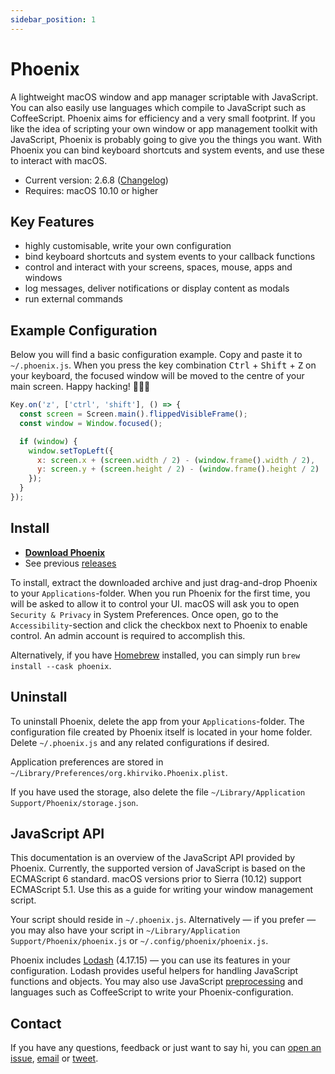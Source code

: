 ```yaml
---
sidebar_position: 1
---
```


# Phoenix

A lightweight macOS window and app manager scriptable with JavaScript. You can also easily use languages which compile to JavaScript such as CoffeeScript. Phoenix aims for efficiency and a very small footprint. If you like the idea of scripting your own window or app management toolkit with JavaScript, Phoenix is probably going to give you the things you want. With Phoenix you can bind keyboard shortcuts and system events, and use these to interact with macOS.

- Current version: 2.6.8 ([Changelog](https://github.com/kasper/phoenix/blob/master/CHANGELOG.md))
- Requires: macOS 10.10 or higher

## Key Features

- highly customisable, write your own configuration
- bind keyboard shortcuts and system events to your callback functions
- control and interact with your screens, spaces, mouse, apps and windows
- log messages, deliver notifications or display content as modals
- run external commands

## Example Configuration

Below you will find a basic configuration example. Copy and paste it to `~/.phoenix.js`. When you press the key combination <kbd>Ctrl</kbd> + <kbd>Shift</kbd> + <kbd>Z</kbd> on your keyboard, the focused window will be moved to the centre of your main screen. Happy hacking! 👩🏼‍💻

```javascript
Key.on('z', ['ctrl', 'shift'], () => {
  const screen = Screen.main().flippedVisibleFrame();
  const window = Window.focused();

  if (window) {
    window.setTopLeft({
      x: screen.x + (screen.width / 2) - (window.frame().width / 2),
      y: screen.y + (screen.height / 2) - (window.frame().height / 2)
    });
  }
});
```

## Install

- [**Download Phoenix**](https://github.com/kasper/phoenix/releases/download/2.6.8/phoenix-2.6.8.tar.gz)
- See previous [releases](https://github.com/kasper/phoenix/releases/)

To install, extract the downloaded archive and just drag-and-drop Phoenix to your `Applications`-folder. When you run Phoenix for the first time, you will be asked to allow it to control your UI. macOS will ask you to open `Security & Privacy` in System Preferences. Once open, go to the `Accessibility`-section and click the checkbox next to Phoenix to enable control. An admin account is required to accomplish this.

Alternatively, if you have [Homebrew](https://brew.sh) installed, you can simply run `brew install --cask phoenix`.

## Uninstall

To uninstall Phoenix, delete the app from your `Applications`-folder. The configuration file created by Phoenix itself is located in your home folder. Delete `~/.phoenix.js` and any related configurations if desired.

Application preferences are stored in `~/Library/Preferences/org.khirviko.Phoenix.plist`.

If you have used the storage, also delete the file `~/Library/Application Support/Phoenix/storage.json`.

## JavaScript API

This documentation is an overview of the JavaScript API provided by Phoenix. Currently, the supported version of JavaScript is based on the ECMAScript 6 standard. macOS versions prior to Sierra (10.12) support ECMAScript 5.1. Use this as a guide for writing your window management script.

Your script should reside in `~/.phoenix.js`. Alternatively — if you prefer — you may also have your script in `~/Library/Application Support/Phoenix/phoenix.js` or `~/.config/phoenix/phoenix.js`.

Phoenix includes [Lodash](https://lodash.com) (4.17.15) — you can use its features in your configuration. Lodash provides useful helpers for handling JavaScript functions and objects. You may also use JavaScript [preprocessing](getting-started/preprocessing) and languages such as CoffeeScript to write your Phoenix-configuration.

## Contact

If you have any questions, feedback or just want to say hi, you can [open an issue](https://github.com/kasper/phoenix/issues/), [email](mailto:kasper@kytkemo.com) or [tweet](https://twitter.com/kasper/).
